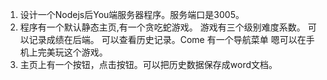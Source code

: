 1. 设计一个Nodejs后You端服务器程序。服务端口是3005。
2. 程序有一个默认静态主页,有一个贪吃蛇游戏。
   游戏有三个级别难度系数。
   可以记录成绩在后端。
   可以查看历史记录。Come
   有一个导航菜单
   嗯可以在手机上完美玩这个游戏。
3. 主页上有一个按钮，点击按钮。可以把历史数据保存成word文档。